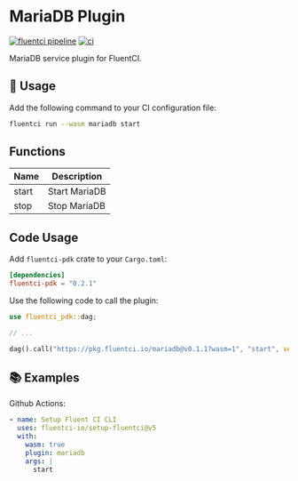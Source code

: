 # MariaDB Plugin

[![fluentci pipeline](https://shield.fluentci.io/x/mariadb)](https://pkg.fluentci.io/mariadb)
[![ci](https://github.com/fluentci-io/services/actions/workflows/mariadb.yml/badge.svg)](https://github.com/fluentci-io/services/actions/workflows/mariadb.yml)

MariaDB service plugin for FluentCI.

## 🚀 Usage

Add the following command to your CI configuration file:

```bash
fluentci run --wasm mariadb start
```

## Functions

| Name   | Description                                  |
| ------ | -------------------------------------------- |
| start  | Start MariaDB                                |
| stop   | Stop MariaDB                                 |

## Code Usage

Add `fluentci-pdk` crate to your `Cargo.toml`:

```toml
[dependencies]
fluentci-pdk = "0.2.1"
```

Use the following code to call the plugin:

```rust
use fluentci_pdk::dag;

// ...

dag().call("https://pkg.fluentci.io/mariadb@v0.1.1?wasm=1", "start", vec![])?;
```

## 📚 Examples

Github Actions:

```yaml
- name: Setup Fluent CI CLI
  uses: fluentci-io/setup-fluentci@v5
  with:
    wasm: true
    plugin: mariadb
    args: |
      start
```
